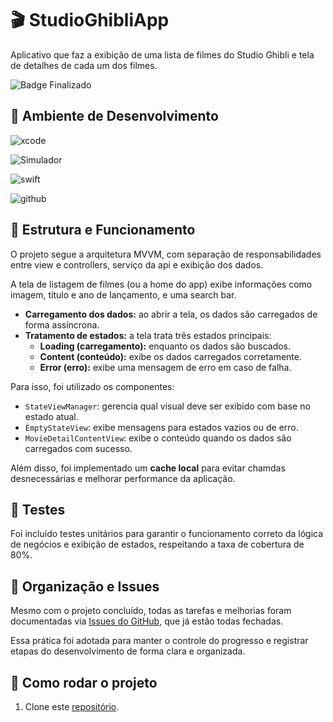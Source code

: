 # 🎬 StudioGhibliApp

Aplicativo que faz a exibição de uma lista de filmes do Studio Ghibli e tela de detalhes de cada um dos filmes. 

![Badge Finalizado](https://img.shields.io/static/v1?label=STATUS&message=FINALIZADO&color=green&style=for-the-badge)




## 📱 Ambiente de Desenvolvimento

![xcode](https://img.shields.io/badge/Xcode-14.2-blue?style=for-the-badge&logo=xcode&logoColor=white)

![Simulador](https://img.shields.io/badge/Simulator-iPhone%2014%20%7C%20iOS%2016.2-lightgrey?style=for-the-badge&logo=apple&logoColor=black)
  
![swift](https://img.shields.io/badge/Swift-FA7343?style=for-the-badge&logo=swift&logoColor=white)


![github](https://img.shields.io/badge/GitHub-100000?style=for-the-badge&logo=github&logoColor=white)



## 🧩 Estrutura e Funcionamento

O projeto segue a arquitetura MVVM, com separação de responsabilidades entre view e controllers, serviço da api e exibição dos dados. 

A tela de listagem de filmes (ou a home do app) exibe informações como imagem, título e ano de lançamento, e uma search bar. 
- **Carregamento dos dados:** ao abrir a tela, os dados são carregados de forma assíncrona.
- **Tratamento de estados:** a tela trata três estados principais:
    - **Loading (carregamento):** enquanto os dados são buscados.
    - **Content (conteúdo):** exibe os dados carregados corretamente.
    - **Error (erro):** exibe uma mensagem de erro em caso de falha.

Para isso, foi utilizado os componentes: 
- `StateViewManager`: gerencia qual visual deve ser exibido com base no estado atual.
- `ÈmptyStateView`: exibe mensagens para estados vazios ou de erro.
- `MovieDetailContentView`: exibe o conteúdo quando os dados são carregados com sucesso.

Além disso, foi implementado um **cache local** para evitar chamdas desnecessárias e melhorar performance da aplicação.



## 🧪 Testes

Foi incluído testes unitários para garantir o funcionamento correto da lógica de negócios e exibição de estados, respeitando a taxa de cobertura de 80%.


## 📌 Organização e Issues

Mesmo com o projeto concluído, todas as tarefas e melhorias foram documentadas via [Issues do GitHub](https://github.com/BiancaButti/StudioGhibliApp/issues?q=is%3Aissue+state%3Aclosed), que já estão todas fechadas.

Essa prática foi adotada para manter o controle do progresso e registrar etapas do desenvolvimento de forma clara e organizada.



## 🚀 Como rodar o projeto
1. Clone este [repositório](https://github.com/BiancaButti/StudioGhibliApp.git). 

